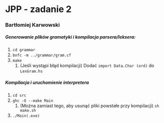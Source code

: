 # JPP - zadanie 2 #
### Bartłomiej Karwowski ###

##### Generowanie plików gramatyki i kompilacja parsera/leksera: #####
1. `cd grammar`
1. `bnfc -m ../grammar/gram.cf`
1. `make`
    1. (Jeśli wystąpi błąd kompilacji) Dodać `import Data.Char (ord)` do `LexGram.hs`

##### Kompilacja i uruchomienie interpretera #####
1. `cd src`
1. `ghc -O --make Main`
    1. (Można zamiast tego, aby usunąć pliki powstałe przy kompilacji) `sh make.sh`
1. `./Main(.exe)`
